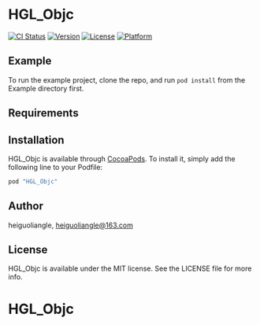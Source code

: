 # HGL_Objc

[![CI Status](http://img.shields.io/travis/heiguoliangle/HGL_Objc.svg?style=flat)](https://travis-ci.org/heiguoliangle/HGL_Objc)
[![Version](https://img.shields.io/cocoapods/v/HGL_Objc.svg?style=flat)](http://cocoapods.org/pods/HGL_Objc)
[![License](https://img.shields.io/cocoapods/l/HGL_Objc.svg?style=flat)](http://cocoapods.org/pods/HGL_Objc)
[![Platform](https://img.shields.io/cocoapods/p/HGL_Objc.svg?style=flat)](http://cocoapods.org/pods/HGL_Objc)

## Example

To run the example project, clone the repo, and run `pod install` from the Example directory first.

## Requirements

## Installation

HGL_Objc is available through [CocoaPods](http://cocoapods.org). To install
it, simply add the following line to your Podfile:

```ruby
pod "HGL_Objc"
```

## Author

heiguoliangle, heiguoliangle@163.com

## License

HGL_Objc is available under the MIT license. See the LICENSE file for more info.
# HGL_Objc
